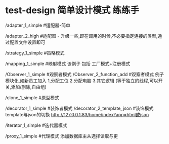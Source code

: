 # test-design 简单设计模式 练练手

/adapter_1_simple     #适配器-简单

/adapter_2_high       #适配器 - 升级一些,即在调用的时候,不必要指定连接的类型,通过配置文件设置即可

/strategy_1_simple    #策略模式

/mapping_1_simple     #映射模式   该例子 包括 工厂模式+注册模式

/Observer_1_simple    #观察者模式
/Observer_2_function_add    #观察者模式 例子模块化,如新员工加入 1,分配工位 2.分配电脑 3.其它逻辑 (等于独立的线程,可以开关,添加/删除,自由组)

/clone_1_simple       #原型模式

/decorator_1_simple   #装饰者模式
/decorator_2_template_json   #装饰模式 template与json的切换  http://127.0.0.1:83/home/index?app=html或json

/iterator_1_simple    #迭代器模式

/proxy_1_simple      #代理模式   添加数据库主从选择读取与更


